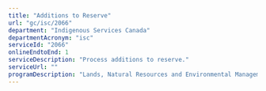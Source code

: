 ```yaml
---
title: "Additions to Reserve"
url: "gc/isc/2066"
department: "Indigenous Services Canada"
departmentAcronym: "isc"
serviceId: "2066"
onlineEndtoEnd: 1
serviceDescription: "Process additions to reserve."
serviceUrl: ""
programDescription: "Lands, Natural Resources and Environmental Management"
---
```

